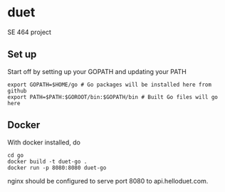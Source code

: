 # duet
SE 464 project

## Set up

Start off by setting up your GOPATH and updating your PATH

```
export GOPATH=$HOME/go # Go packages will be installed here from github
export PATH=$PATH:$GOROOT/bin:$GOPATH/bin # Built Go files will go here
```

## Docker
With docker installed, do
```
cd go
docker build -t duet-go .
docker run -p 8080:8080 duet-go
```

nginx should be configured to serve port 8080 to api.helloduet.com.
